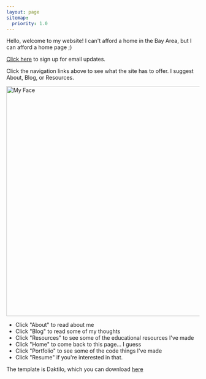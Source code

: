 ```yaml
---
layout: page
sitemap:
  priority: 1.0
---
```


Hello, welcome to my website! I can't afford a home in the Bay Area, but I can afford a home page ;)

[Click here](https://goo.gl/forms/jzaFhUpZ6x17oOJh2) to sign up for email updates. 

Click the navigation links above to see what the site has to offer. I suggest About, Blog, or Resources.

<img src="https://scontent-sjc2-1.xx.fbcdn.net/v/t31.0-8/20157614_10155502527937512_8203183707880562531_o.jpg?oh=d7c488163c8d2dae2f354ab120526d6a&oe=5A701A9F" alt="My Face" style="width: 600px; margin-left:0px"/>


- Click "About" to read about me
- Click "Blog" to read some of my thoughts
- Click "Resources" to see some of the educational resources I've made
- Click "Home" to come back to this page... I guess
- Click "Portfolio" to see some of the code things I've made
- Click "Resume" if you're interested in that.


The template is Daktilo, which you can download [here](https://github.com/kronik3r/daktilo)
